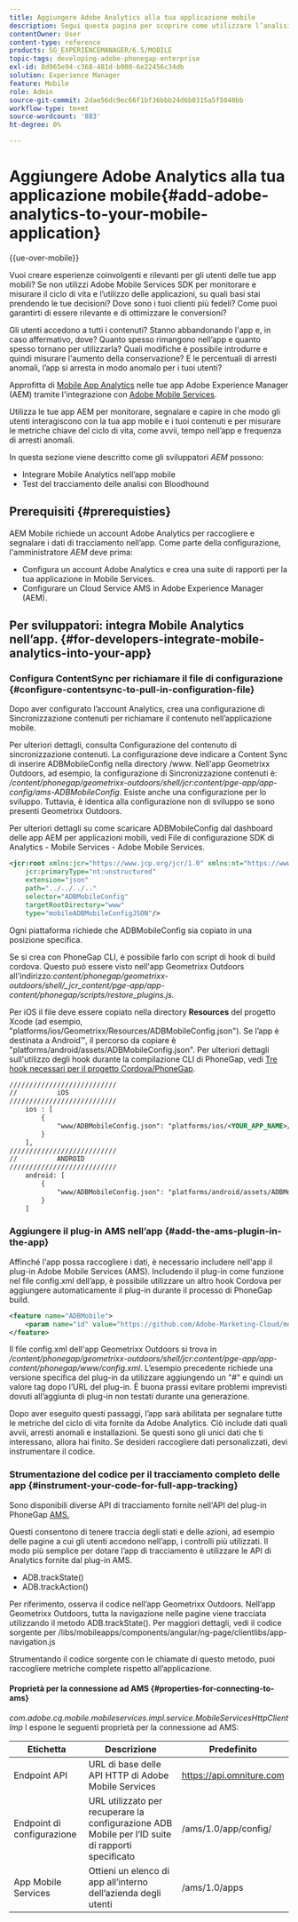```yaml
---
title: Aggiungere Adobe Analytics alla tua applicazione mobile
description: Segui questa pagina per scoprire come utilizzare l’analisi delle app mobili nelle app Adobe Experience Manager tramite l’integrazione con Adobe Mobile Services.
contentOwner: User
content-type: reference
products: SG_EXPERIENCEMANAGER/6.5/MOBILE
topic-tags: developing-adobe-phonegap-enterprise
exl-id: 8d965e94-c368-481d-b000-6e22456c34db
solution: Experience Manager
feature: Mobile
role: Admin
source-git-commit: 2dae56dc9ec66f1bf36bbb24d6b0315a5f5040bb
workflow-type: tm+mt
source-wordcount: '883'
ht-degree: 0%

---
```


# Aggiungere Adobe Analytics alla tua applicazione mobile{#add-adobe-analytics-to-your-mobile-application}

{{ue-over-mobile}}

Vuoi creare esperienze coinvolgenti e rilevanti per gli utenti delle tue app mobili? Se non utilizzi Adobe Mobile Services SDK per monitorare e misurare il ciclo di vita e l’utilizzo delle applicazioni, su quali basi stai prendendo le tue decisioni? Dove sono i tuoi clienti più fedeli? Come puoi garantirti di essere rilevante e di ottimizzare le conversioni?

Gli utenti accedono a tutti i contenuti? Stanno abbandonando l&#39;app e, in caso affermativo, dove? Quanto spesso rimangono nell’app e quanto spesso tornano per utilizzarla? Quali modifiche è possibile introdurre e quindi misurare l&#39;aumento della conservazione? E le percentuali di arresti anomali, l’app si arresta in modo anomalo per i tuoi utenti?

Approfitta di [Mobile App Analytics](https://business.adobe.com/it/products/analytics/mobile-marketing.html) nelle tue app Adobe Experience Manager (AEM) tramite l&#39;integrazione con [Adobe Mobile Services](https://business.adobe.com/it/products/campaign/mobile-marketing.html).

Utilizza le tue app AEM per monitorare, segnalare e capire in che modo gli utenti interagiscono con la tua app mobile e i tuoi contenuti e per misurare le metriche chiave del ciclo di vita, come avvii, tempo nell’app e frequenza di arresti anomali.

In questa sezione viene descritto come gli sviluppatori *AEM* possono:

* Integrare Mobile Analytics nell’app mobile
* Test del tracciamento delle analisi con Bloodhound

## Prerequisiti {#prerequisties}

AEM Mobile richiede un account Adobe Analytics per raccogliere e segnalare i dati di tracciamento nell’app. Come parte della configurazione, l&#39;amministratore *AEM* deve prima:

* Configura un account Adobe Analytics e crea una suite di rapporti per la tua applicazione in Mobile Services.
* Configurare un Cloud Service AMS in Adobe Experience Manager (AEM).

## Per sviluppatori: integra Mobile Analytics nell’app. {#for-developers-integrate-mobile-analytics-into-your-app}

### Configura ContentSync per richiamare il file di configurazione {#configure-contentsync-to-pull-in-configuration-file}

Dopo aver configurato l’account Analytics, crea una configurazione di Sincronizzazione contenuti per richiamare il contenuto nell’applicazione mobile.

Per ulteriori dettagli, consulta Configurazione del contenuto di sincronizzazione contenuti. La configurazione deve indicare a Content Sync di inserire ADBMobileConfig nella directory /www. Nell&#39;app Geometrixx Outdoors, ad esempio, la configurazione di Sincronizzazione contenuti è: */content/phonegap/geometrixx-outdoors/shell/jcr:content/pge-app/app-config/ams-ADBMobileConfig*. Esiste anche una configurazione per lo sviluppo. Tuttavia, è identica alla configurazione non di sviluppo se sono presenti Geometrixx Outdoors.

Per ulteriori dettagli su come scaricare ADBMobileConfig dal dashboard delle app AEM per applicazioni mobili, vedi File di configurazione SDK di Analytics - Mobile Services - Adobe Mobile Services.

```xml
<jcr:root xmlns:jcr="https://www.jcp.org/jcr/1.0" xmlns:nt="https://www.jcp.org/jcr/nt/1.0"
    jcr:primaryType="nt:unstructured"
    extension="json"
    path="../../../.."
    selector="ADBMobileConfig"
    targetRootDirectory="www"
    type="mobileADBMobileConfigJSON"/>
```

Ogni piattaforma richiede che ADBMobileConfig sia copiato in una posizione specifica.

Se si crea con PhoneGap CLI, è possibile farlo con script di hook di build cordova. Questo può essere visto nell&#39;app Geometrixx Outdoors all&#39;indirizzo:*content/phonegap/geometrixx-outdoors/shell/_jcr_content/pge-app/app-content/phonegap/scripts/restore_plugins.js.*

Per iOS il file deve essere copiato nella directory **Resources** del progetto Xcode (ad esempio, &quot;platforms/ios/Geometrixx/Resources/ADBMobileConfig.json&quot;). Se l’app è destinata a Android™, il percorso da copiare è &quot;platforms/android/assets/ADBMobileConfig.json&quot;. Per ulteriori dettagli sull&#39;utilizzo degli hook durante la compilazione CLI di PhoneGap, vedi [Tre hook necessari per il progetto Cordova/PhoneGap](https://gist.github.com/jlcarvalho/22402d013bc72f795d45a01836ce735c).

```xml
///////////////////////////
//          iOS
///////////////////////////
    ios : [
        {
            "www/ADBMobileConfig.json": "platforms/ios/<YOUR_APP_NAME>/Resources/ADBMobileConfig.json"
        }
    ],
///////////////////////////
//          ANDROID
///////////////////////////
    android: [
        {
            "www/ADBMobileConfig.json": "platforms/android/assets/ADBMobileConfig.json"
        }
    ]
```

### Aggiungere il plug-in AMS nell’app {#add-the-ams-plugin-in-the-app}

Affinché l&#39;app possa raccogliere i dati, è necessario includere nell&#39;app il plug-in Adobe Mobile Services (AMS). Includendo il plug-in come funzione nel file config.xml dell’app, è possibile utilizzare un altro hook Cordova per aggiungere automaticamente il plug-in durante il processo di PhoneGap build.

```xml
<feature name="ADBMobile">
    <param name="id" value="https://github.com/Adobe-Marketing-Cloud/mobile-services#0482f9cedf90c98a8d4b07219ece1933b2e46a60"/>
</feature>
```

Il file config.xml dell&#39;app Geometrixx Outdoors si trova in */content/phonegap/geometrixx-outdoors/shell/jcr:content/pge-app/app-content/phonegap/www/config.xml*. L’esempio precedente richiede una versione specifica del plug-in da utilizzare aggiungendo un &quot;#&quot; e quindi un valore tag dopo l’URL del plug-in. È buona prassi evitare problemi imprevisti dovuti all’aggiunta di plug-in non testati durante una generazione.

Dopo aver eseguito questi passaggi, l’app sarà abilitata per segnalare tutte le metriche del ciclo di vita fornite da Adobe Analytics. Ciò include dati quali avvii, arresti anomali e installazioni. Se questi sono gli unici dati che ti interessano, allora hai finito. Se desideri raccogliere dati personalizzati, devi instrumentare il codice.

### Strumentazione del codice per il tracciamento completo delle app {#instrument-your-code-for-full-app-tracking}

Sono disponibili diverse API di tracciamento fornite nell&#39;API del plug-in PhoneGap [AMS.](https://github.com/Adobe-Marketing-Cloud/mobile-services/blob/master/docs/ios/phonegap/phonegap-methods.md)

Questi consentono di tenere traccia degli stati e delle azioni, ad esempio delle pagine a cui gli utenti accedono nell’app, i controlli più utilizzati. Il modo più semplice per dotare l’app di tracciamento è utilizzare le API di Analytics fornite dal plug-in AMS.

* ADB.trackState()
* ADB.trackAction()

Per riferimento, osserva il codice nell’app Geometrixx Outdoors. Nell’app Geometrixx Outdoors, tutta la navigazione nelle pagine viene tracciata utilizzando il metodo ADB.trackState(). Per maggiori dettagli, vedi il codice sorgente per /libs/mobileapps/components/angular/ng-page/clientlibs/app-navigation.js

Strumentando il codice sorgente con le chiamate di questo metodo, puoi raccogliere metriche complete rispetto all’applicazione.

#### Proprietà per la connessione ad AMS {#properties-for-connecting-to-ams}

*com.adobe.cq.mobile.mobileservices.impl.service.MobileServicesHttpClientImp* l espone le seguenti proprietà per la connessione ad AMS:

| **Etichetta** | **Descrizione** | **Predefinito** |
|---|---|---|
| Endpoint API | URL di base delle API HTTP di Adobe Mobile Services | https://api.omniture.com |
| Endpoint di configurazione | URL utilizzato per recuperare la configurazione ADB Mobile per l’ID suite di rapporti specificato | /ams/1.0/app/config/ |
| App Mobile Services | Ottieni un elenco di app all’interno dell’azienda degli utenti | /ams/1.0/apps |

